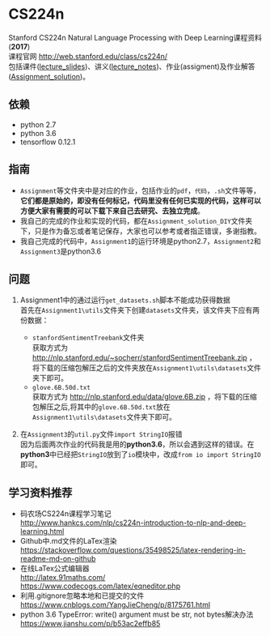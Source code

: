 # CS224n
Stanford CS224n Natural Language Processing with Deep Learning课程资料(**2017**)  
课程官网 http://web.stanford.edu/class/cs224n/  
包括课件([lecture_slides](lecture_slides/))、讲义([lecture_notes](lecture_notes/))、作业(assigment)及作业解答([Assignment_solution](Assignment_solution_DIY/))。

## 依赖
* python 2.7
* python 3.6
* tensorflow 0.12.1
  
## 指南
* `Assignment`等文件夹中是对应的作业，包括作业的`pdf`，`代码`，`.sh`文件等等，**它们都是原始的，即没有任何标记，代码里没有任何已实现的代码，这样可以方便大家有需要的可以下载下来自己去研究、去独立完成**。  
* 我自己的完成的作业和实现的代码，都在`Assignment_solution_DIY`文件夹下，只是作为备忘或者笔记保存，大家也可以参考或者指正错误，多谢指教。  
* 我自己完成的代码中，`Assignment1`的运行环境是python2.7，`Assignment2`和`Assignment3`是python3.6  

## 问题
1. Assignment1中的通过运行`get_datasets.sh`脚本不能成功获得数据  
首先在`Assignment1\utils`文件夹下创建`datasets`文件夹，该文件夹下应有两份数据：  
   * `stanfordSentimentTreebank`文件夹  
    获取方式为 http://nlp.stanford.edu/~socherr/stanfordSentimentTreebank.zip ，将下载的压缩包解压之后的文件夹放在`Assignment1\utils\datasets`文件夹下即可。
    * `glove.6B.50d.txt`  
    获取方式为 http://nlp.stanford.edu/data/glove.6B.zip ，将下载的压缩包解压之后,将其中的`glove.6B.50d.txt`放在`Assignment1\utils\datasets`文件夹下即可。    

2. 在`Assignment3`的`util.py`文件`import StringIO`报错  
   因为后面两次作业的代码我是用的**python3.6**，所以会遇到这样的错误。在**python3**中已经把`StringIO`放到了`io`模块中，改成`from io import StringIO`即可。

## 学习资料推荐
* 码农场CS224n课程学习笔记  
http://www.hankcs.com/nlp/cs224n-introduction-to-nlp-and-deep-learning.html  
* Github中.md文件的LaTex渲染  
https://stackoverflow.com/questions/35498525/latex-rendering-in-readme-md-on-github  
* 在线LaTex公式编辑器  
http://latex.91maths.com/  
https://www.codecogs.com/latex/eqneditor.php  
* 利用.gitignore忽略本地和已提交的文件  
https://www.cnblogs.com/YangJieCheng/p/8175761.html
* python 3.6 TypeError: write() argument must be str, not bytes解决办法  
  https://www.jianshu.com/p/b53ac2effb85